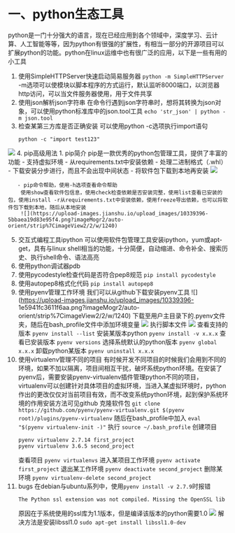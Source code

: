 # 一、python生态工具

python是一门十分强大的语言，现在已经应用到各个领域中，深度学习、云计算、人工智能等等，因为python有很强的扩展性，有相当一部分的开源项目可以扩展python的功能。python在linux运维中也有很广泛的应用，以下是一些有用的小工具

1. 使用SimpleHTTPServer快速启动简易服务器
  `python -m SimpleHTTPServer`
  -m选项可以使模块以脚本程序的方式运行，默认监听8000端口，以浏览器http访问，可以当文件服务器使用，用于文件共享
2. 使用json解析json字符串
  在命令行遇到json字符串时，想将其转换为json对象，可以使用python标准库中的json.tool工具
  `echo 'str_json' | python -m json.tool`
3. 检查某第三方库是否正确安装
  可以使用python -c选项执行import语句
   ```
   python -c "import test123"
   ```
  ![](https://upload-images.jianshu.io/upload_images/10339396-b886b5ba64879e38.png?imageMogr2/auto-orient/strip%7CimageView2/2/w/1240)
4. pip高级用法
    1. pip简介
      pip是一款优秀的python包管理工具，提供了丰富的功能
       - 支持虚拟环境
       - 从requirements.txt中安装依赖
       - 处理二进制格式（.whl）
       - 下载安装分步进行，而且不会出现中间状态
       - 将软件包下载到本地再安装
           ![](https://upload-images.jianshu.io/upload_images/10339396-b5e843a7769f4cf7.png?imageMogr2/auto-orient/strip%7CimageView2/2/w/1240)

       - pip命令帮助，使用-h选项查看命令帮助
        使用show查看软件包信息，使用check检查依赖是否安装完整，使用list查看已安装的包，使用install -r从requirements.txt中安装依赖，使用freeze导出依赖，也可以将软件包下载到本地，随后从本地安装
        ![](https://upload-images.jianshu.io/upload_images/10339396-5bbaea19d83e95f4.png?imageMogr2/auto-orient/strip%7CimageView2/2/w/1240)

5. 交互式编程工具ipython
  可以使用软件包管理工具安装ipython，yum或apt-get，具有与linux shell相当的功能，十分简便，自动缩进、命令补全、搜索历史、执行shell命令、语法高亮
6. 使用python调试器pdb
7. 使用pycodestyle检查代码是否符合pep8规范
  `pip install pycodestyle`
8. 使用autopep8格式化代码
  `pip install autopep8`
9. 使用pyenv管理工作环境
    我们可以从github下载安装pyenv工具
    ![](https://upload-images.jianshu.io/upload_images/10339396-    1e5941fc3611f6aa.png?imageMogr2/auto-orient/strip%7CimageView2/2/w/1240)
    下载至用户主目录下的.pyenv文件夹，随后在bash_profile文件中添加环境变量
    ![](https://upload-images.jianshu.io/upload_images/10339396-e5aa772b7db2ba05.png?imageMogr2/auto-orient/strip%7CimageView2/2/w/1240)
    执行脚本文件
    ![](https://upload-images.jianshu.io/upload_images/10339396-7112308dab9009ef.png?imageMogr2/auto-orient/strip%7CimageView2/2/w/1240)
    查看支持的版本
    ```pyenv install --list```
    安装某版本python
    ```pyenv install -v x.x.x```
    查看已安装版本
    ```pyenv versions```
    选择系统默认的python版本
    ```pyenv global x.x.x```
    卸载python某版本
    ```pyenv uninstall x.x.x```
10. 使用virtualenv管理不同的项目
    有时候开发不同项目的时候我们会用到不同的环境，如果不加以隔离，项目间相互干扰，破坏系统python环境。在安装了pyenv后，需要安装pyenv-virtualenv插件管理python不同的项目，virtualenv可以创建针对具体项目的虚拟环境，当进入某虚拟环境时，python作出的更改仅仅对当前项目有效，而不改变系统python环境，起到保护系统环境的作用安装方法可见github
    克隆软件包
    `git clone https://github.com/pyenv/pyenv-virtualenv.git $(pyenv root)/plugins/pyenv-virtualenv`
    随后在bash_profile中加入
    `eval "$(pyenv virtualenv-init -)"`
    执行
    `source ~/.bash_profile`
    创建项目
    ```
    pyenv virtualenv 2.7.14 first_project
    pyenv virtualenv 3.6.5 second_project
    ```
    查看项目
    `pyenv virtualenvs`
    进入某项目工作环境
    `pyenv activate first_project`
    退出某工作环境
    `pyenv deactivate second_project`
     删除某环境
    `pyenv virtualenv-delete second_project`
11. bugs
     在debian与ubuntu系列中，使用`pyenv install -v 2.7.9`时报错
     ```
     The Python ssl extension was not compiled. Missing the OpenSSL lib
     ```
     原因在于系统使用的ssl库为1.1版本，但是编译该版本的python需要1.0
     ![](https://upload-images.jianshu.io/upload_images/10339396-fac939588add556f.png?imageMogr2/auto-orient/strip%7CimageView2/2/w/1240)
     解决方法是安装libssl1.0
     `sudo apt-get install libssl1.0-dev`